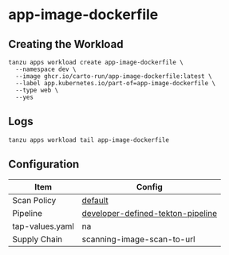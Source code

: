 # app-image-dockerfile

## Creating the Workload

```
tanzu apps workload create app-image-dockerfile \
  --namespace dev \
  --image ghcr.io/carto-run/app-image-dockerfile:latest \
  --label app.kubernetes.io/part-of=app-image-dockerfile \
  --type web \
  --yes
```

## Logs

```
tanzu apps workload tail app-image-dockerfile
```

## Configuration

| Item            | Config                                                                                |
| --------------- | ------------------------------------------------------------------------------------- |
| Scan Policy     | [default](resources/scan-policy.yaml)                                                 |
| Pipeline        | [developer-defined-tekton-pipeline](resources/developer-defined-tekton-pipeline.yaml) |
| tap-values.yaml | na                                                                                    |
| Supply Chain    | scanning-image-scan-to-url                                                            |

